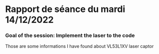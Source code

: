 # Rapport de séance du mardi 14/12/2022

### Goal of the session: Implement the laser to the code

Those are some informations I have found about VL53L1XV laser captor